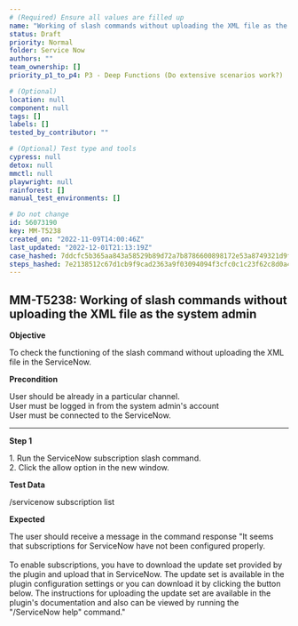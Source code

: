 ```yaml
---
# (Required) Ensure all values are filled up
name: "Working of slash commands without uploading the XML file as the system admin"
status: Draft
priority: Normal
folder: Service Now
authors: ""
team_ownership: []
priority_p1_to_p4: P3 - Deep Functions (Do extensive scenarios work?)

# (Optional)
location: null
component: null
tags: []
labels: []
tested_by_contributor: ""

# (Optional) Test type and tools
cypress: null
detox: null
mmctl: null
playwright: null
rainforest: []
manual_test_environments: []

# Do not change
id: 56073190
key: MM-T5238
created_on: "2022-11-09T14:00:46Z"
last_updated: "2022-12-01T21:13:19Z"
case_hashed: 7ddcfc5b365aa843a58529b89d72a7b8786600898172e53a8749321d9fc6d43be89a621a5ca5779f43bc149e204602b0
steps_hashed: 7e2138512c67d1cb9f9cad2363a9f03094094f3cfc0c1c23f62c8d0a410157c5142a3b2c14340b09aa142748c18755eb
---
```


<!-- (Auto-generated) Based on frontmatter's "key" and "name" -->

## MM-T5238: Working of slash commands without uploading the XML file as the system admin

**Objective**

To check the functioning of the slash command without uploading the XML file in the ServiceNow.

**Precondition**

User should be already in a particular channel.\
User must be logged in from the system admin's account\
User must be connected to the ServiceNow.

---

**Step 1**

1\. Run the ServiceNow subscription slash command.\
2\. Click the allow option in the new window.

**Test Data**

/servicenow subscription list

**Expected**

The user should receive a message in the command response "It seems that subscriptions for ServiceNow have not been configured properly.\
\
To enable subscriptions, you have to download the update set provided by the plugin and upload that in ServiceNow. The update set is available in the plugin configuration settings or you can download it by clicking the button below. The instructions for uploading the update set are available in the plugin's documentation and also can be viewed by running the "/ServiceNow help" command."
